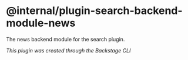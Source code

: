 # @internal/plugin-search-backend-module-news

The news backend module for the search plugin.

_This plugin was created through the Backstage CLI_
